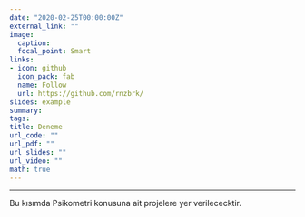 ```yaml
---
date: "2020-02-25T00:00:00Z"
external_link: ""
image:
  caption:
  focal_point: Smart
links:
- icon: github
  icon_pack: fab
  name: Follow
  url: https://github.com/rnzbrk/
slides: example
summary: 
tags:
title: Deneme
url_code: ""
url_pdf: ""
url_slides: ""
url_video: ""
math: true
---
```


---

Bu kısımda Psikometri konusuna ait projelere yer verilececktir. 


